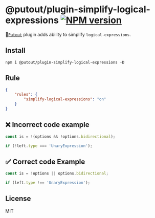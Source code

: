 # @putout/plugin-simplify-logical-expressions [![NPM version][NPMIMGURL]][NPMURL]

[NPMIMGURL]: https://img.shields.io/npm/v/@putout/plugin-simplify-logical-expressions.svg?style=flat&longCache=true
[NPMURL]: https://npmjs.org/package/@putout/plugin-simplify-logical-expressions "npm"

🐊[`Putout`](https://github.com/coderaiser/putout) plugin adds ability to simplify `logical-expressions`.

## Install

```
npm i @putout/plugin-simplify-logical-expressions -D
```

## Rule

```json
{
    "rules": {
        "simplify-logical-expressions": "on"
    }
}
```

## ❌ Incorrect code example

```js
const is = !(options && !options.bidirectional);

if (!left.type === 'UnaryExpression');
```

## ✅ Correct code Example

```js
const is = !options || options.bidirectional;

if (left.type !== 'UnaryExpression');
```

## License

MIT
